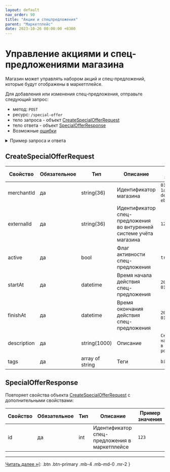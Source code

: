 ```yaml
---
layout: default
nav_order: 90
title: "Акции и спецпредложения"
parent: "Маркетплейс"
date: 2023-10-26 00:00:00 +0300
---
```


# Управление акциями и спец-предложениями магазина

Магазин может управлять набором акций и спец-предложений, которые будут отображены в маркетплейсе.

Для добавления или изменения спец-предложения, отправьте следующий запрос:

- метод: `POST`
- ресурс: `/special-offer`
- тело запроса - объект [CreateSpecialOfferRequest](#createspecialofferrequest)
- тело ответа - объект [SpecialOfferResponse](#specialofferresponse)
- Возможные [ошибки](/docs/dictionary/error/)


<details>
  <summary>Пример запроса и ответа</summary>
<section markdown="1">
``` json
POST /special-offer
Authorization: Bearer b37c4c689295904ed21eee5d9a48d42e
Content-Type: application/json
User-Agent: MyApp 1.0
Accept: application/json
{
   "merchantId" : "ffffffff-ffff-ffff-ffff-ffffffffffff",
   "externalId" : "1234",
   "active" : true,
   "startAt" :"2023-01-01T12:00:00Z",
   "finishAt" :"2029-01-01T23:59:59Z",
   "name" : "Скидка на День Рождения",
   "description" : "Скидка 15% на всё меню в день рождения",
   "tags" : [
      "birthday"
   ]
}
```
</section>
<section markdown="1">
``` json
{
   "data":{
      "id" : 123,
      "merchantId" : "ffffffff-ffff-ffff-ffff-ffffffffffff",
      "externalId" : "1234",
      "active" : true,
      "startAt" : "2023-01-01T12:00:00Z",
      "finishAt" : "2029-01-01T23:59:59Z",
      "name" : "Скидка на День Рождения",
      "description" : "Скидка 15% на всё меню в день рождения",
      "tags" : [
         "birthday"
       ]
   }
}
```
</section>
</details>

## CreateSpecialOfferRequest

| Свойство        | Обязательное | Тип             | Описание                                                            | Пример значения                        |
|-----------------|--------------|-----------------|---------------------------------------------------------------------|----------------------------------------|
| merchantId      | да           | string(36)      | Идентификатор магазина                                              | `01771534-1a57-f184-dee3-ebeb91dded76` |
| externalId      | да           | string(36)      | Идентификатор спец-предложения во внтуренней системе учёта магазина | `1234` |
| active          | да           | bool            | Флаг активности спец-предложения                                    | `true` |
| startAt         | да           | datetime        | Время начала действия спец-предложения                              | `2023-01-01T12:00:00Z` |
| finishAt        | да           | datetime        | Время окончания действия спец-предложения                           | `2029-01-01T23:59:59Z` |
| description     | да           | string(1000)    | Описание                                                            | `Скидка 15% на всё меню в день рождения` |
| tags            | да           | array of string | Теги                                                                | `birthday` |

## SpecialOfferResponse

Повторяет свойства объекта [CreateSpecialOfferRequest](#createorderrequest) с дополнительными свойствами:

| Свойство                  | Обязательное | Тип   | Описание                                         | Пример значения |
|---------------------------|--------------|-------|--------------------------------------------------|-----------------|
| id                        | да           | int   | Идентификатор спец-предложения в маркетплейсе    | `123`           |


---

[Читать далее &raquo;](/docs/partner){: .btn .btn-primary .mb-4 .mb-md-0 .mr-2 }

